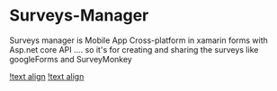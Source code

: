# Surveys-Manager
Surveys manager is Mobile App Cross-platform in xamarin forms with Asp.net core API .... so it's for creating and sharing the surveys like googleForms and SurveyMonkey

[!text align](https://github.com/KHkhalaf/Surveys-Manager/blob/master/Helpers/aboutUS.png)
[!text align](https://github.com/KHkhalaf/Surveys-Manager/blob/master/Helpers/account.png)
